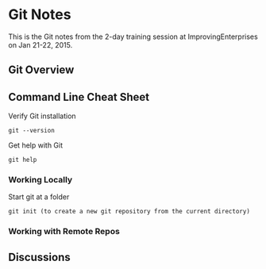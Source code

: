 # Git Notes
This is the Git notes from the 2-day training session at ImprovingEnterprises on Jan 21-22, 2015.
## Git Overview

## Command Line Cheat Sheet
Verify Git installation
```
git --version
```
Get help with Git
```
git help
```
### Working Locally
Start git at a folder
```
git init (to create a new git repository from the current directory)
```

### Working with Remote Repos

## Discussions
